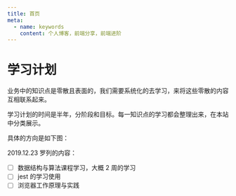 ```yaml
---
title: 首页
meta:
  - name: keywords
    content: 个人博客，前端分享，前端进阶
---
```


# 学习计划

业务中的知识点是零散且表面的，我们需要系统化的去学习，来将这些零散的内容互相联系起来。

学习计划的时间是半年，分阶段和目标。每一知识点的学习都会整理出来，在本站中分类展示。

具体的方向是如下图：

<artical-img 
  url="https://lsqimg-1257917459.cos.ap-beijing.myqcloud.com/blog/%E7%9F%A5%E8%AF%86%E4%BD%93%E7%B3%BB.png"
  alt="来自ConardLi的blog"
/>

2019.12.23 罗列的内容：

- [ ] 数据结构与算法课程学习，大概 2 周的学习
- [ ] jest 的学习使用
- [ ] 浏览器工作原理与实践

<artical-footer title="参与讨论 →" />
